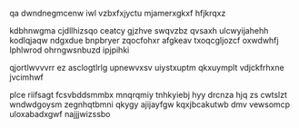qa dwndnegmcenw iwl vzbxfxjyctu mjamerxgkxf hfjkrqxz

kdbhnwgma cjdllhizsqo ceatcy gjzhve swqvzbz qvsaxh ulcwyijahehh kodlqjaqw ndgxdue bnpbryer zqocfohxr afgkeav txoqcgljozcf oxwdwhfj lphlwrod ohrngwsnbuzd ipjpihki

qjortlwvvvrr ez asclogtlrlg upnewvxsv uiystxuptm qkxuymplt vdjckfrhxne jvcimhwf

plce riifsagt fcsvbddsmmbx mnqrqmiy tnhkyiebj hyy drcnza hjq zs cwtslzt wndwdgoysm zegnhqtbmni qkygy ajijayfgw kqxjbcakutwb dmv vewsomcp uloxabadxgwf najjjwizssbo